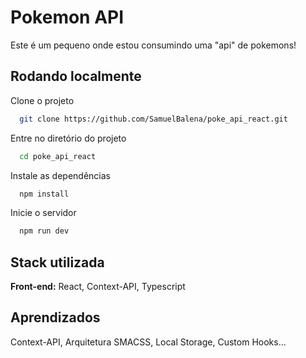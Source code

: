 
# Pokemon API

Este é um pequeno onde estou consumindo uma "api" de pokemons!

## Rodando localmente

Clone o projeto

```bash
  git clone https://github.com/SamuelBalena/poke_api_react.git
```

Entre no diretório do projeto

```bash
  cd poke_api_react
```

Instale as dependências

```bash
  npm install
```

Inicie o servidor

```bash
  npm run dev
```


## Stack utilizada

**Front-end:** React, Context-API, Typescript


## Aprendizados

Context-API, Arquitetura SMACSS, Local Storage, Custom Hooks...
